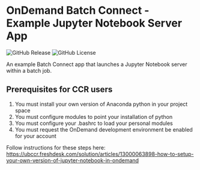 # OnDemand Batch Connect - Example Jupyter Notebook Server App

![GitHub Release](https://img.shields.io/github/release/osc/bc_example_jupyter.svg)
![GitHub License](https://img.shields.io/github/license/osc/bc_example_jupyter.svg)

An example Batch Connect app that launches a Jupyter Notebook server within a
batch job.

## Prerequisites for CCR users
1. You must install your own version of Anaconda python in your project space
2. You must configure modules to point your installation of python
3. You must configure your .bashrc to load your personal modules
4. You must request the OnDemand development environment be enabled for your account

Follow instructions for these steps here:  https://ubccr.freshdesk.com/solution/articles/13000063898-how-to-setup-your-own-version-of-jupyter-notebook-in-ondemand
